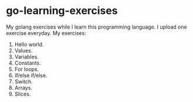 # go-learning-exercises
My golang exercises while I learn this programming language. I upload one exercise everyday.
My exercises:
1. Hello world.
2. Values.
3. Variables.
4. Constants.
5. For loops.
6. if/else if/else.
7. Switch.
8. Arrays.
9. Slices.
